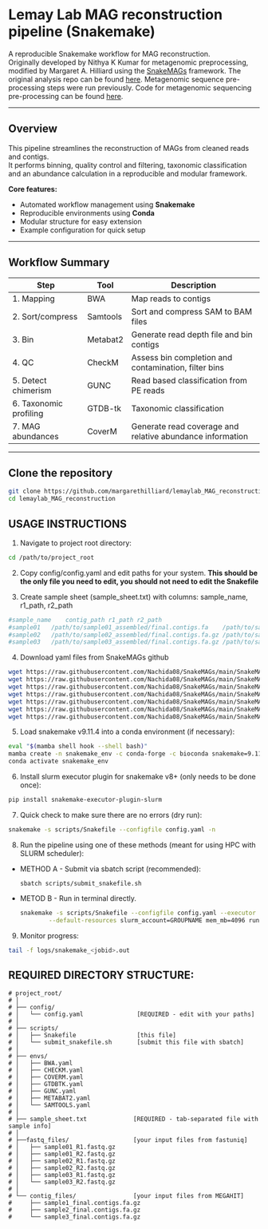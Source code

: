 # Lemay Lab MAG reconstruction pipeline (Snakemake)

A reproducible Snakemake workflow for MAG reconstruction.   
Originally developed by Nithya K Kumar for metagenomic preprocessing, modified by Margaret A. Hilliard using the [SnakeMAGs](https://github.com/Nachida08/SnakeMAGs) framework.
The original analysis repo can be found [here](https://github.com/margarethilliard/VB12-analysis).
Metagenomic sequence pre-processing steps were run previously. Code for metagenomic sequencing pre-processing can be found [here](https://github.com/dglemay/ARG_metagenome).

---

## Overview
This pipeline streamlines the reconstruction of MAGs from cleaned reads and contigs.  
It performs binning, quality control and filtering, taxonomic classification and an abundance calculation in a reproducible and modular framework.

**Core features:**
- Automated workflow management using **Snakemake**
- Reproducible environments using **Conda**
- Modular structure for easy extension
- Example configuration for quick setup

---

##  Workflow Summary

| Step | Tool | Description |
|------|------|--------------|
| 1. Mapping | BWA | Map reads to contigs |
| 2. Sort/compress | Samtools | Sort and compress SAM to BAM files |
| 3. Bin | Metabat2 | Generate read depth file and bin contigs |
| 4. QC | CheckM | Assess bin completion and contamination, filter bins |
| 5. Detect chimerism | GUNC | Read based classification from PE reads |
| 6. Taxonomic profiling | GTDB-tk | Taxonomic classification |
| 7. MAG abundances | CoverM | Generate read coverage and relative abundance information |

---

## Clone the repository
```bash
git clone https://github.com/margarethilliard/lemaylab_MAG_reconstruction
cd lemaylab_MAG_reconstruction
```


 USAGE INSTRUCTIONS
 ------------------
1.   Navigate to project root directory:
```bash
cd /path/to/project_root
```
 
2. Copy config/config.yaml and edit paths for your system. **This should be the only file you need to edit, you should not need to edit the Snakefile**

3. Create sample sheet (sample_sheet.txt) with columns: sample_name, r1_path, r2_path
```bash
#sample_name	contig_path	r1_path	r2_path
#sample01	/path/to/sample01_assembled/final.contigs.fa	/path/to/sample01_R1_dup.fastq.gz	/path/to/sample01_R2_dup.fastq.gz
#sample02	/path/to/sample02_assembled/final.contigs.fa.gz	/path/to/sample02_R1_dup.fastq.gz	/path/to/sample02_R2_dup.fastq.gz
#sample03	/path/to/sample03_assembled/final.contigs.fa.gz	/path/to/sample03_R1_dup.fastq.gz	/path/to/sample03_R2_dup.fastq.gz
```

4. Download yaml files from SnakeMAGs github
```bash
wget https://raw.githubusercontent.com/Nachida08/SnakeMAGs/main/SnakeMAGs_conda_env/BWA.yaml -O envs/BWA.yaml
wget https://raw.githubusercontent.com/Nachida08/SnakeMAGs/main/SnakeMAGs_conda_env/BWA.yaml -O envs/CHECKM.yaml
wget https://raw.githubusercontent.com/Nachida08/SnakeMAGs/main/SnakeMAGs_conda_env/BWA.yaml -O envs/COVERM.yaml
wget https://raw.githubusercontent.com/Nachida08/SnakeMAGs/main/SnakeMAGs_conda_env/BWA.yaml -O envs/GTDBTK.yaml
wget https://raw.githubusercontent.com/Nachida08/SnakeMAGs/main/SnakeMAGs_conda_env/BWA.yaml -O envs/GUNC.yaml
wget https://raw.githubusercontent.com/Nachida08/SnakeMAGs/main/SnakeMAGs_conda_env/BWA.yaml -O envs/METABAT2.yaml
wget https://raw.githubusercontent.com/Nachida08/SnakeMAGs/main/SnakeMAGs_conda_env/BWA.yaml -O envs/SAMTOOLS.yaml
```

5. Load snakemake v9.11.4 into a conda environment (if necessary):
```bash
eval "$(mamba shell hook --shell bash)"
mamba create -n snakemake_env -c conda-forge -c bioconda snakemake=9.11.4
conda activate snakemake_env
```

 6. Install slurm executor plugin for snakemake v8+ (only needs to be done once):
 ```bash
pip install snakemake-executor-plugin-slurm
```

 7. Quick check to make sure there are no errors (dry run):
```bash
snakemake -s scripts/Snakefile --configfile config.yaml -n
```

8. Run the pipeline using one of these methods (meant for using HPC with SLURM scheduler):
* METHOD A - Submit via sbatch script (recommended):
    ```
    sbatch scripts/submit_snakefile.sh
    ````

* METOD B - Run in terminal directly. 
    ```bash
    snakemake -s scripts/Snakefile --configfile config.yaml --executor slurm --jobs 20 --use-conda \
            --default-resources slurm_account=GROUPNAME mem_mb=4096 runtime=600
    ```

9. Monitor progress:
```bash
tail -f logs/snakemake_<jobid>.out
```

 REQUIRED DIRECTORY STRUCTURE:
-----------------------
```
# project_root/
# │
# ├── config/
# │   └── config.yaml               [REQUIRED - edit with your paths]
# │
# ├── scripts/
# │   ├── Snakefile                 [this file]
# │   └── submit_snakefile.sh       [submit this file with sbatch]
# │
# ├── envs/
# │   ├── BWA.yaml              
# │   ├── CHECKM.yaml   
# │   ├── COVERM.yaml                
# │   ├── GTDBTK.yaml
# │   ├── GUNC.yaml  
# │   ├── METABAT2.yaml        
# │	  └── SAMTOOLS.yaml 
# │	
# ├── sample_sheet.txt             [REQUIRED - tab-separated file with sample info]
# │
# ├──fastq_files/                  [your input files from fastuniq]
# │   ├── sample01_R1.fastq.gz
# │   ├── sample01_R2.fastq.gz
# │   ├── sample02_R1.fastq.gz
# │   ├── sample02_R2.fastq.gz
# │   ├── sample03_R1.fastq.gz
# │   └── sample03_R2.fastq.gz	
# │
# └── contig_files/                [your input files from MEGAHIT]
#     ├── sample1_final.contigs.fa.gz
#     ├── sample2_final.contigs.fa.gz
#     └── sample3_final.contigs.fa.gz
```
